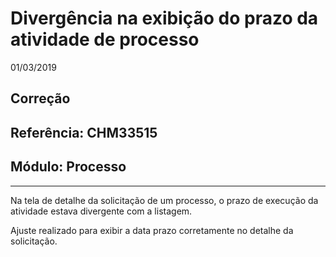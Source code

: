 # Divergência na exibição do prazo da atividade de processo
01/03/2019
## Correção
## Referência: CHM33515
## Módulo: Processo
***

Na tela de detalhe da solicitação de um processo, o prazo de execução da atividade estava divergente com a listagem.

Ajuste realizado para exibir a data prazo corretamente no detalhe da solicitação.